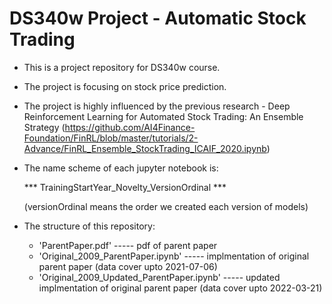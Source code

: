 # DS340w Project - Automatic Stock Trading

- This is a project repository for DS340w course. 
- The project is focusing on stock price prediction. 

- The project is highly influenced by the previous research - Deep Reinforcement Learning for Automated Stock Trading: An Ensemble Strategy (https://github.com/AI4Finance-Foundation/FinRL/blob/master/tutorials/2-Advance/FinRL_Ensemble_StockTrading_ICAIF_2020.ipynb)

- The name scheme of each jupyter notebook is: 

  *** TrainingStartYear_Novelty_VersionOrdinal ***
  
  (versionOrdinal means the order we created each version of models)

- The structure of this repository:
  - 'ParentPaper.pdf' ----- pdf of parent paper
  - 'Original_2009_ParentPaper.ipynb' ----- implmentation of original parent paper (data cover upto 2021-07-06)
  - 'Original_2009_Updated_ParentPaper.ipynb' ----- updated implmentation of original parent paper (data cover upto 2022-03-21)
